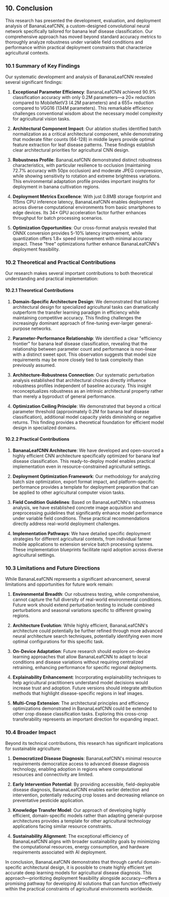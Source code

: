 ## 10. Conclusion

This research has presented the development, evaluation, and deployment analysis of BananaLeafCNN, a custom-designed convolutional neural network specifically tailored for banana leaf disease classification. Our comprehensive approach has moved beyond standard accuracy metrics to thoroughly analyze robustness under variable field conditions and performance within practical deployment constraints that characterize agricultural contexts.

### 10.1 Summary of Key Findings

Our systematic development and analysis of BananaLeafCNN revealed several significant findings:

1. **Exceptional Parameter Efficiency**: BananaLeafCNN achieved 90.9% classification accuracy with only 0.2M parameters—a 20× reduction compared to MobileNetV3 (4.2M parameters) and a 655× reduction compared to VGG16 (134M parameters). This remarkable efficiency challenges conventional wisdom about the necessary model complexity for agricultural vision tasks.

2. **Architectural Component Impact**: Our ablation studies identified batch normalization as a critical architectural component, while demonstrating that moderate filter counts (64-128) in middle layers provide optimal feature extraction for leaf disease patterns. These findings establish clear architectural priorities for agricultural CNN design.

3. **Robustness Profile**: BananaLeafCNN demonstrated distinct robustness characteristics, with particular resilience to occlusion (maintaining 72.7% accuracy with 50px occlusion) and moderate JPEG compression, while showing sensitivity to rotation and extreme brightness variations. This environmental adaptation profile provides important insights for deployment in banana cultivation regions.

4. **Deployment Metrics Excellence**: With just 0.8MB storage footprint and 115ms CPU inference latency, BananaLeafCNN enables deployment across diverse computational environments from basic smartphones to edge devices. Its 34× GPU acceleration factor further enhances throughput for batch processing scenarios.

5. **Optimization Opportunities**: Our cross-format analysis revealed that ONNX conversion provides 5-10% latency improvement, while quantization offers 1.8× speed improvement with minimal accuracy impact. These "free" optimizations further enhance BananaLeafCNN's deployment feasibility.

### 10.2 Theoretical and Practical Contributions

Our research makes several important contributions to both theoretical understanding and practical implementation:

#### 10.2.1 Theoretical Contributions

1. **Domain-Specific Architecture Design**: We demonstrated that tailored architectural design for specialized agricultural tasks can dramatically outperform the transfer learning paradigm in efficiency while maintaining competitive accuracy. This finding challenges the increasingly dominant approach of fine-tuning ever-larger general-purpose networks.

2. **Parameter-Performance Relationship**: We identified a clear "efficiency frontier" for banana leaf disease classification, revealing that the relationship between parameter count and performance is non-linear with a distinct sweet spot. This observation suggests that model size requirements may be more closely tied to task complexity than previously assumed.

3. **Architecture-Robustness Connection**: Our systematic perturbation analysis established that architectural choices directly influence robustness profiles independent of baseline accuracy. This insight reconceptualizes robustness as an intrinsic architectural property rather than merely a byproduct of general performance.

4. **Optimization Ceiling Principle**: We demonstrated that beyond a critical parameter threshold (approximately 0.2M for banana leaf disease classification), additional model capacity yields diminishing or negative returns. This finding provides a theoretical foundation for efficient model design in specialized domains.

#### 10.2.2 Practical Contributions

1. **BananaLeafCNN Architecture**: We have developed and open-sourced a highly efficient CNN architecture specifically optimized for banana leaf disease classification. This ready-to-deploy model enables practical implementation even in resource-constrained agricultural settings.

2. **Deployment Optimization Framework**: Our methodology for analyzing batch size optimization, export format impact, and platform-specific performance provides a template for deployment preparation that can be applied to other agricultural computer vision tasks.

3. **Field Condition Guidelines**: Based on BananaLeafCNN's robustness analysis, we have established concrete image acquisition and preprocessing guidelines that significantly enhance model performance under variable field conditions. These practical recommendations directly address real-world deployment challenges.

4. **Implementation Pathways**: We have detailed specific deployment strategies for different agricultural contexts, from individual farmer mobile applications to extension service batch processing systems. These implementation blueprints facilitate rapid adoption across diverse agricultural settings.

### 10.3 Limitations and Future Directions

While BananaLeafCNN represents a significant advancement, several limitations and opportunities for future work remain:

1. **Environmental Breadth**: Our robustness testing, while comprehensive, cannot capture the full diversity of real-world environmental conditions. Future work should extend perturbation testing to include combined perturbations and seasonal variations specific to different growing regions.

2. **Architecture Evolution**: While highly efficient, BananaLeafCNN's architecture could potentially be further refined through more advanced neural architecture search techniques, potentially identifying even more optimal configurations for this specific task.

3. **On-Device Adaptation**: Future research should explore on-device learning approaches that allow BananaLeafCNN to adapt to local conditions and disease variations without requiring centralized retraining, enhancing performance for specific regional deployments.

4. **Explainability Enhancement**: Incorporating explainability techniques to help agricultural practitioners understand model decisions would increase trust and adoption. Future versions should integrate attribution methods that highlight disease-specific regions in leaf images.

5. **Multi-Crop Extension**: The architectural principles and efficiency optimizations demonstrated in BananaLeafCNN could be extended to other crop disease classification tasks. Exploring this cross-crop transferability represents an important direction for expanding impact.

### 10.4 Broader Impact

Beyond its technical contributions, this research has significant implications for sustainable agriculture:

1. **Democratized Disease Diagnosis**: BananaLeafCNN's minimal resource requirements democratize access to advanced disease diagnosis technology, enabling adoption in regions where computational resources and connectivity are limited.

2. **Early Intervention Potential**: By providing accessible, field-deployable disease diagnosis, BananaLeafCNN enables earlier detection and intervention, potentially reducing crop losses and decreasing reliance on preventative pesticide application.

3. **Knowledge Transfer Model**: Our approach of developing highly efficient, domain-specific models rather than adapting general-purpose architectures provides a template for other agricultural technology applications facing similar resource constraints.

4. **Sustainability Alignment**: The exceptional efficiency of BananaLeafCNN aligns with broader sustainability goals by minimizing the computational resources, energy consumption, and hardware requirements associated with AI deployment.

In conclusion, BananaLeafCNN demonstrates that through careful domain-specific architectural design, it is possible to create highly efficient yet accurate deep learning models for agricultural disease diagnosis. This approach—prioritizing deployment feasibility alongside accuracy—offers a promising pathway for developing AI solutions that can function effectively within the practical constraints of agricultural environments worldwide. 